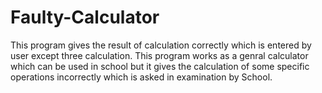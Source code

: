 # Faulty-Calculator
This program gives the result of calculation correctly which is entered by user except three calculation.
This program works as a genral calculator which can be used in school but it gives the calculation of some specific operations incorrectly which is asked in examination by School.
